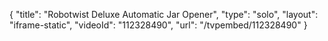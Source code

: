 {
    "title": "Robotwist Deluxe Automatic Jar Opener",
    "type": "solo",
    "layout": "iframe-static",
    "videoId": "112328490",
    "url": "\/tvpembed\/112328490"
}